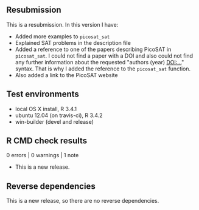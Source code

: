 ## Resubmission
This is a resubmission. In this version I have:

* Added more examples to `picosat_sat`
* Explained SAT problems in the description file
* Added a reference to one of the papers describing PicoSAT in `picosat_sat`. I could not find a paper with a DOI and also could not find any further information about the requested "authors (year) <DOI:...>" syntax. That is why I added the reference to the `picosat_sat` function.
* Also added a link to the PicoSAT website

## Test environments
* local OS X install, R 3.4.1
* ubuntu 12.04 (on travis-ci), R 3.4.2
* win-builder (devel and release)

## R CMD check results

0 errors | 0 warnings | 1 note

* This is a new release.

## Reverse dependencies

This is a new release, so there are no reverse dependencies.
